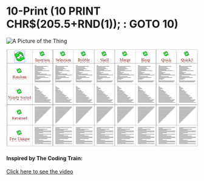 # 10-Print (10 PRINT CHR$(205.5+RND(1)); : GOTO 10)

![A Picture of the Thing](https://github.com/twalt1/10-Print/blob/master/Traysh.PNG)

![A Picture of the Thing](https://github.com/AYJACKSON-ICS4U/10-print-chr-205-5-rnd-1-goto-10-twalt1/blob/master/fq0A8hx.gif)

#### Inspired by The Coding Train:
[Click here to see the video](https://www.youtube.com/watch?v=bEyTZ5ZZxZs)
